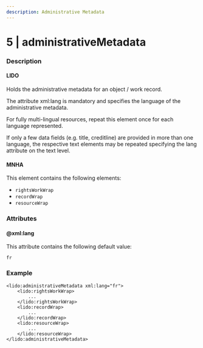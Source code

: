```yaml
---
description: Administrative Metadata
---
```


# 5 \| administrativeMetadata

### Description

#### LIDO

Holds the administrative metadata for an object / work record.

The attribute xml:lang is mandatory and specifies the language of the administrative metadata.

For fully multi-lingual resources, repeat this element once for each language represented.

If only a few data fields \(e.g. title, creditline\) are provided in more than one language, the respective text elements may be repeated specifying the lang attribute on the text level.

#### MNHA

This element contains the following elements:

* `rightsWorkWrap`
* `recordWrap`
* `resourceWrap`

### Attributes

#### @xml:lang

This attribute contains the following default value:

`fr`

### Example

```markup
<lido:administrativeMetadata xml:lang="fr">
    <lido:rightsWorkWrap>
        ...
    </lido:rightsWorkWrap>
    <lido:recordWrap>
        ...
    </lido:recordWrap>
    <lido:resourceWrap>
        ...
    </lido:resourceWrap>
</lido:administrativeMetadata>
```

